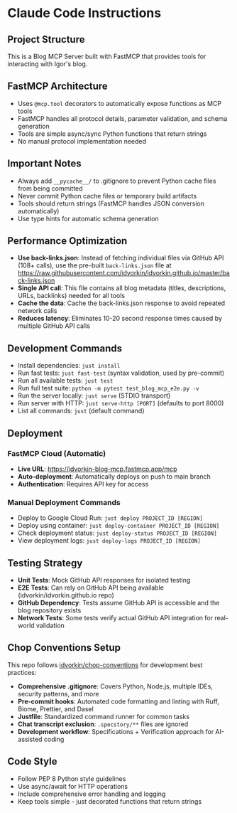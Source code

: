# Claude Code Instructions

## Project Structure

This is a Blog MCP Server built with FastMCP that provides tools for interacting with Igor's blog.

## FastMCP Architecture

- Uses `@mcp.tool` decorators to automatically expose functions as MCP tools
- FastMCP handles all protocol details, parameter validation, and schema generation
- Tools are simple async/sync Python functions that return strings
- No manual protocol implementation needed

## Important Notes

- Always add `__pycache__/` to .gitignore to prevent Python cache files from being committed
- Never commit Python cache files or temporary build artifacts
- Tools should return strings (FastMCP handles JSON conversion automatically)
- Use type hints for automatic schema generation

## Performance Optimization

- **Use back-links.json**: Instead of fetching individual files via GitHub API (108+ calls), use the pre-built `back-links.json` file at https://raw.githubusercontent.com/idvorkin/idvorkin.github.io/master/back-links.json
- **Single API call**: This file contains all blog metadata (titles, descriptions, URLs, backlinks) needed for all tools
- **Cache the data**: Cache the back-links.json response to avoid repeated network calls
- **Reduces latency**: Eliminates 10-20 second response times caused by multiple GitHub API calls

## Development Commands

- Install dependencies: `just install`
- Run fast tests: `just fast-test` (syntax validation, used by pre-commit)
- Run all available tests: `just test`
- Run full test suite: `python -m pytest test_blog_mcp_e2e.py -v`
- Run the server locally: `just serve` (STDIO transport)
- Run server with HTTP: `just serve-http [PORT]` (defaults to port 8000)
- List all commands: `just` (default command)

## Deployment

### FastMCP Cloud (Automatic)

- **Live URL**: https://idvorkin-blog-mcp.fastmcp.app/mcp
- **Auto-deployment**: Automatically deploys on push to main branch
- **Authentication**: Requires API key for access

### Manual Deployment Commands

- Deploy to Google Cloud Run: `just deploy PROJECT_ID [REGION]`
- Deploy using container: `just deploy-container PROJECT_ID [REGION]`
- Check deployment status: `just deploy-status PROJECT_ID [REGION]`
- View deployment logs: `just deploy-logs PROJECT_ID [REGION]`

## Testing Strategy

- **Unit Tests**: Mock GitHub API responses for isolated testing
- **E2E Tests**: Can rely on GitHub API being available (idvorkin/idvorkin.github.io repo)
- **GitHub Dependency**: Tests assume GitHub API is accessible and the blog repository exists
- **Network Tests**: Some tests verify actual GitHub API integration for real-world validation

## Chop Conventions Setup

This repo follows [idvorkin/chop-conventions](https://github.com/idvorkin/chop-conventions) for development best practices:

- **Comprehensive .gitignore**: Covers Python, Node.js, multiple IDEs, security patterns, and more
- **Pre-commit hooks**: Automated code formatting and linting with Ruff, Biome, Prettier, and Dasel
- **Justfile**: Standardized command runner for common tasks
- **Chat transcript exclusion**: `.specstory/**` files are ignored
- **Development workflow**: Specifications + Verification approach for AI-assisted coding

## Code Style

- Follow PEP 8 Python style guidelines
- Use async/await for HTTP operations
- Include comprehensive error handling and logging
- Keep tools simple - just decorated functions that return strings
